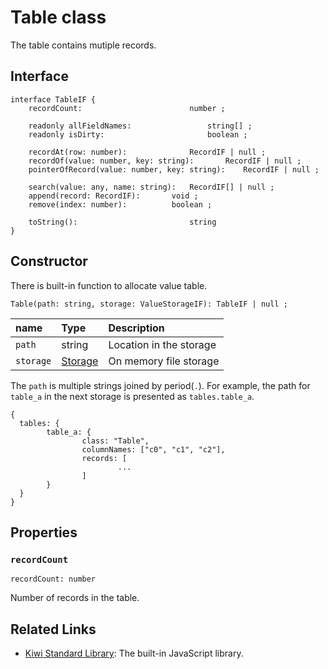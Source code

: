 # Table class
The table contains mutiple records.


## Interface
````
interface TableIF {
	recordCount:		                number ;

	readonly allFieldNames:	                string[] ;
	readonly isDirty:                       boolean ;

	recordAt(row: number):				RecordIF | null ;
	recordOf(value: number, key: string):		RecordIF | null ;
	pointerOfRecord(value: number, key: string):	RecordIF | null ;

	search(value: any, name: string):	RecordIF[] | null ;
	append(record: RecordIF): 		void ;
	remove(index: number):			boolean ;

	toString(): 		                string
}
````

## Constructor
There is built-in function to allocate value table.
````
Table(path: string, storage: ValueStorageIF): TableIF | null ;
````

|name   |Type   |Description    |
|:--    |:--    |:--            |
|`path`    |string |Location in the storage |
|`storage` |[Storage](https://github.com/steelwheels/KiwiScript/blob/master/KiwiLibrary/Document/Class/Storage.md) |On memory file storage |

The `path` is multiple strings joined by period(`.`).
For example, the path for `table_a` in the next storage
is presented as `tables.table_a`.
````
{
  tables: {
        table_a: {
                class: "Table",
                columnNames: ["c0", "c1", "c2"],
                records: [
                        ...
                ]
        }
  }
}
````

## Properties
### `recordCount`
````
recordCount: number
````
Number of records in the table.

## Related Links
* [Kiwi Standard Library](https://github.com/steelwheels/KiwiScript/blob/master/KiwiLibrary/Document/Library.md): The built-in JavaScript library.

